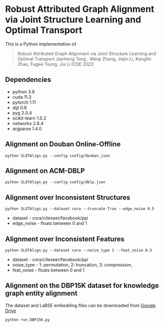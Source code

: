 # Robust Attributed Graph Alignment via Joint Structure Learning and Optimal Transport

This is a Python implementation of 

> Robust Attributed Graph Alignment via Joint Structure Learning and Optimal Transport
> Jianheng Tang , Weiqi Zhang, Jiajin Li, Kangfei Zhao, Fugee Tsung, Jia Li
> *ICDE 2023*


Dependencies
--------------------------------
- python 3.9
- cuda 11.3
- pytorch 1.11
- dgl 0.8
- pyg 2.0.4
- scikit-learn 1.0.2
- networkx 2.8.4
- argparse 1.4.0


Alignment on Douban Online-Offline
--------------------------------
```
python SLOTAlign.py --config config/douban.json
```


Alignment on ACM-DBLP
--------------------------------
```
python SLOTAlign.py --config config/dblp.json
```


Alignment over Inconsistent Structures
--------------------------------
```
python SLOTAlign.py --dataset cora --truncate True --edge_noise 0.5
```
- dataset - cora/citeseer/facebook/ppi
- edge_noise - floats between 0 and 1


Alignment over Inconsistent Features
--------------------------------
```
python SLOTAlign.py --dataset cora --noise_type 1 --feat_noise 0.5
```
- dataset - cora/citeseer/facebook/ppi
- noise_type - 1: permutation, 2: truncation, 3: compression,
- feat_noise - floats between 0 and 1


Alignment on the DBP15K dataset for knowledge graph entity alignment
--------------------------------------------------------------------
The dataset and LaBSE embedding files can be downloaded from [Google Drive](https://drive.google.com/file/d/1cP6CxVWsqa9ngOM4St1PzFv5NBF_jxBG/view?usp=sharing)
```
python run_DBP15K.py
```

